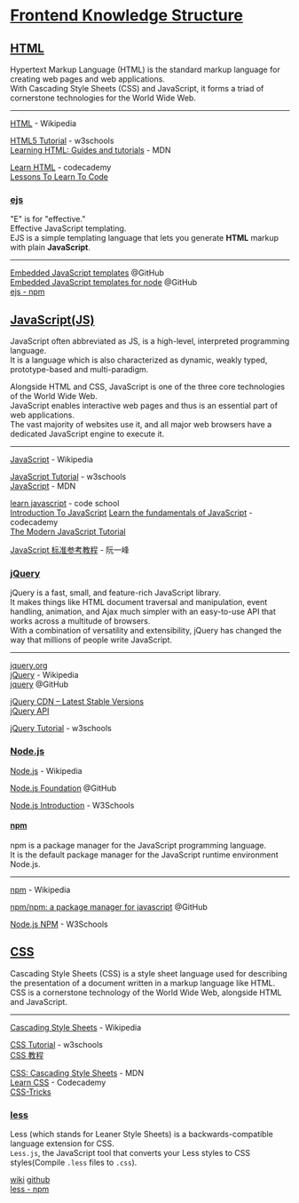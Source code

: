 # [Frontend Knowledge Structure](https://github.com/JacksonTian/fks)

## [HTML](https://www.w3.org/html/)

Hypertext Markup Language (HTML) is the standard markup language for creating web pages and web applications.  
With Cascading Style Sheets (CSS) and JavaScript, it forms a triad of cornerstone technologies for the World Wide Web.  

---

[HTML](https://en.wikipedia.org/wiki/HTML)  - Wikipedia  

[HTML5 Tutorial](https://www.w3schools.com/html/) - w3schools  
[Learning HTML: Guides and tutorials](https://developer.mozilla.org/en-US/docs/Learn/HTML) - MDN  

[Learn HTML](https://www.codecademy.com/learn/learn-html) - codecademy  
[Lessons To Learn To Code ](https://html.com/)  

### [ejs](http://ejs.co/)

"E" is for "effective."   
Effective JavaScript templating.  
EJS is a simple templating language that lets you generate **HTML** markup with plain **JavaScript**.  

---

[Embedded JavaScript templates](https://github.com/mde/ejs) @GitHub  
[Embedded JavaScript templates for node](https://github.com/tj/ejs) @GitHub  
[ejs - npm](https://www.npmjs.com/package/ejs)  

## [JavaScript(JS)](https://www.javascript.com/)

JavaScript often abbreviated as JS, is a high-level, interpreted programming language.  
It is a language which is also characterized as dynamic, weakly typed, prototype-based and multi-paradigm.  

Alongside HTML and CSS, JavaScript is one of the three core technologies of the World Wide Web.  
JavaScript enables interactive web pages and thus is an essential part of web applications.  
The vast majority of websites use it, and all major web browsers have a dedicated JavaScript engine to execute it.  

---

[JavaScript](https://en.wikipedia.org/wiki/JavaScript)   - Wikipedia  

[JavaScript Tutorial](https://www.w3schools.com/js/default.asp) - w3schools  
[JavaScript](https://developer.mozilla.org/en-US/docs/Web/JavaScript) - MDN  

[learn javascript](https://www.codeschool.com/learn/javascript) - code school  
[Introduction To JavaScript](https://www.codecademy.com/learn/introduction-to-javascript)  [Learn the fundamentals of JavaScript](https://www.codecademy.com/en/tracks/javascript) - codecademy  
[The Modern JavaScript Tutorial](https://javascript.info/)  

[JavaScript 标准参考教程](http://javascript.ruanyifeng.com/) - 阮一峰  

### [jQuery](http://jquery.com/)

jQuery is a fast, small, and feature-rich JavaScript library.  
It makes things like HTML document traversal and manipulation, event handling, animation, and Ajax much simpler with an easy-to-use API that works across a multitude of browsers.  
With a combination of versatility and extensibility, jQuery has changed the way that millions of people write JavaScript.

---

[jquery.org](https://js.foundation/)  
[jQuery](https://en.wikipedia.org/wiki/JQuery) - Wikipedia  
[jquery](https://github.com/jquery) @GitHub  

[jQuery CDN – Latest Stable Versions](https://code.jquery.com/)  
[jQuery API](https://api.jquery.com/)  

[jQuery Tutorial](https://www.w3schools.com/jquery/default.asp) - w3schools  

### [Node.js](https://nodejs.org/)

[Node.js](https://en.wikipedia.org/wiki/Node.js) - Wikipedia  

[Node.js Foundation](https://github.com/nodejs) @GitHub  

[Node.js Introduction](https://www.w3schools.com/nodejs/nodejs_intro.asp) - W3Schools

#### [npm](https://www.npmjs.com/)

npm is a package manager for the JavaScript programming language.  
It is the default package manager for the JavaScript runtime environment Node.js.  

---

[npm](https://en.wikipedia.org/wiki/Npm_(software)) - Wikipedia

[npm/npm: a package manager for javascript](https://github.com/npm/npm) @GitHub  

[Node.js NPM](https://www.w3schools.com/nodejs/nodejs_npm.asp) - W3Schools  

## [CSS](https://www.w3.org/Style/CSS/Overview.en.html)

Cascading Style Sheets (CSS) is a style sheet language used for describing the presentation of a document written in a markup language like HTML.  
CSS is a cornerstone technology of the World Wide Web, alongside HTML and JavaScript.  

---

[Cascading Style Sheets](https://en.wikipedia.org/wiki/Cascading_Style_Sheets) - Wikipedia  

[CSS Tutorial](https://www.w3schools.com/css/) - w3schools  
[CSS 教程](http://www.w3school.com.cn/css/index.asp)  

[CSS: Cascading Style Sheets](https://developer.mozilla.org/en-US/docs/Web/CSS) - MDN  
[Learn CSS](https://www.codecademy.com/learn/learn-css) - Codecademy  
[CSS-Tricks](https://css-tricks.com/)  

### [less](http://lesscss.org/)

Less (which stands for Leaner Style Sheets) is a backwards-compatible language extension for CSS.  
`Less.js`, the JavaScript tool that converts your Less styles to CSS styles(Compile `.less` files to `.css`).  

[wiki](https://en.wikipedia.org/wiki/Less_(stylesheet_language))  
[github](https://github.com/less)  
[less - npm](https://www.npmjs.com/package/less)  
